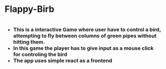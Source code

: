 <h1> Flappy-Birb <h1>
<h3>
  <ul>
    <li> This is a interactive Game where user have to control a bird, attempting to fly between columns of green pipes without hitting them.</li>
    <li>In this game the player has to give input as a mouse click for controling the bird</li>
    <li>The app uses simple react as a frontend</li>
  </ul>
</h3>
